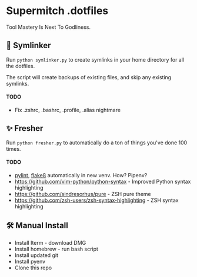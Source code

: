 Supermitch .dotfiles
===================

Tool Mastery Is Next To Godliness.

🔗 Symlinker
-------------

Run `python symlinker.py` to create symlinks in your home directory for all the dotfiles.

The script will create backups of existing files, and skip any existing symlinks.

#### TODO

* Fix .zshrc, .bashrc, .profile, .alias nightmare

✨ Fresher 
-----------

Run `python fresher.py` to automatically do a ton of things you've done 100 times.

#### TODO

* [pylint](https://www.pylint.org/), [flake8](http://flake8.pycqa.org/en/latest/) automatically in new venv. How? Pipenv?
* https://github.com/vim-python/python-syntax - Improved Python syntax highlighting
* https://github.com/sindresorhus/pure - ZSH pure theme
* https://github.com/zsh-users/zsh-syntax-highlighting - ZSH syntax highlighting

🛠 Manual Install
-----------------

* Install Iterm - download DMG
* Install homebrew - run bash script
* Install updated git
* Install pyenv
* Clone this repo
